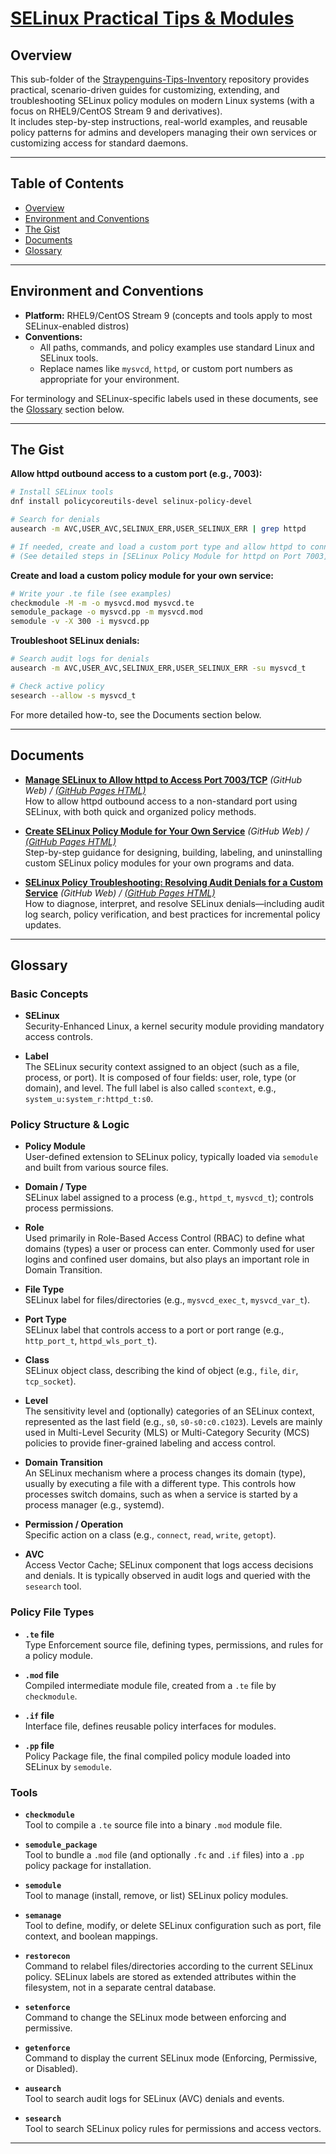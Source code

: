 # [SELinux Practical Tips & Modules](https://github.com/Tatsuya-Nonogaki/Straypenguins-Tips-Inventory/tree/main/Linux/SELinux)

## Overview

This sub-folder of the [Straypenguins-Tips-Inventory](https://github.com/Tatsuya-Nonogaki/Straypenguins-Tips-Inventory) repository provides practical, scenario-driven guides for customizing, extending, and troubleshooting SELinux policy modules on modern Linux systems (with a focus on RHEL9/CentOS Stream 9 and derivatives).  
It includes step-by-step instructions, real-world examples, and reusable policy patterns for admins and developers managing their own services or customizing access for standard daemons.

---

## Table of Contents

- [Overview](#overview)
- [Environment and Conventions](#environment-and-conventions)
- [The Gist](#the-gist)
- [Documents](#documents)
- [Glossary](#glossary)

---

## Environment and Conventions

- **Platform:** RHEL9/CentOS Stream 9 (concepts and tools apply to most SELinux-enabled distros)
- **Conventions:**  
  - All paths, commands, and policy examples use standard Linux and SELinux tools.
  - Replace names like `mysvcd`, `httpd`, or custom port numbers as appropriate for your environment.

For terminology and SELinux-specific labels used in these documents, see the [Glossary](#glossary) section below.

---

## The Gist

**Allow httpd outbound access to a custom port (e.g., 7003):**
```bash
# Install SELinux tools
dnf install policycoreutils-devel selinux-policy-devel

# Search for denials
ausearch -m AVC,USER_AVC,SELINUX_ERR,USER_SELINUX_ERR | grep httpd

# If needed, create and load a custom port type and allow httpd to connect:
# (See detailed steps in [SELinux Policy Module for httpd on Port 7003](selinux-mod_wl-allow-httpd-7003.md))
```

**Create and load a custom policy module for your own service:**
```bash
# Write your .te file (see examples)
checkmodule -M -m -o mysvcd.mod mysvcd.te
semodule_package -o mysvcd.pp -m mysvcd.mod
semodule -v -X 300 -i mysvcd.pp
```

**Troubleshoot SELinux denials:**
```bash
# Search audit logs for denials
ausearch -m AVC,USER_AVC,SELINUX_ERR,USER_SELINUX_ERR -su mysvcd_t

# Check active policy
sesearch --allow -s mysvcd_t
```

For more detailed how-to, see the Documents section below.

---

## Documents

- **[Manage SELinux to Allow httpd to Access Port 7003/TCP](selinux-mod_wl-allow-httpd-7003.md)** *(GitHub Web) /* [*(GitHub Pages HTML)*](https://tatsuya-nonogaki.github.io/Straypenguins-Tips-Inventory/Linux/SELinux/selinux-mod_wl-allow-httpd-7003.html)  
  How to allow httpd outbound access to a non-standard port using SELinux, with both quick and organized policy methods.

- **[Create SELinux Policy Module for Your Own Service](selinux-create-own-service-policy.md)** *(GitHub Web) /* [*(GitHub Pages HTML)*](https://tatsuya-nonogaki.github.io/Straypenguins-Tips-Inventory/Linux/SELinux/selinux-create-own-service-policy.html)  
  Step-by-step guidance for designing, building, labeling, and uninstalling custom SELinux policy modules for your own programs and data.

- **[SELinux Policy Troubleshooting: Resolving Audit Denials for a Custom Service](selinux-service-policy-troubleshooting.md)** *(GitHub Web) /* [*(GitHub Pages HTML)*](https://tatsuya-nonogaki.github.io/Straypenguins-Tips-Inventory/Linux/SELinux/selinux-service-policy-troubleshooting.html)   
  How to diagnose, interpret, and resolve SELinux denials—including audit log search, policy verification, and best practices for incremental policy updates.

---

## Glossary

### Basic Concepts
- **SELinux**  
  Security-Enhanced Linux, a kernel security module providing mandatory access controls.

- **Label**  
  The SELinux security context assigned to an object (such as a file, process, or port). It is composed of four fields: user, role, type (or domain), and level. The full label is also called `scontext`, e.g., `system_u:system_r:httpd_t:s0`.

### Policy Structure & Logic
- **Policy Module**  
  User-defined extension to SELinux policy, typically loaded via `semodule` and built from various source files.

- **Domain / Type**  
  SELinux label assigned to a process (e.g., `httpd_t`, `mysvcd_t`); controls process permissions.

- **Role**  
   Used primarily in Role-Based Access Control (RBAC) to define what domains (types) a user or process can enter. Commonly used for user logins and confined user domains, but also plays an important role in Domain Transition.

- **File Type**  
  SELinux label for files/directories (e.g., `mysvcd_exec_t`, `mysvcd_var_t`).

- **Port Type**  
  SELinux label that controls access to a port or port range (e.g., `http_port_t`, `httpd_wls_port_t`).

- **Class**  
  SELinux object class, describing the kind of object (e.g., `file`, `dir`, `tcp_socket`).

- **Level**  
  The sensitivity level and (optionally) categories of an SELinux context, represented as the last field (e.g., `s0`, `s0-s0:c0.c1023`). Levels are mainly used in Multi-Level Security (MLS) or Multi-Category Security (MCS) policies to provide finer-grained labeling and access control.

- **Domain Transition**  
  An SELinux mechanism where a process changes its domain (type), usually by executing a file with a different type. This controls how processes switch domains, such as when a service is started by a process manager (e.g., systemd).

- **Permission / Operation**  
  Specific action on a class (e.g., `connect`, `read`, `write`, `getopt`).

- **AVC**  
  Access Vector Cache; SELinux component that logs access decisions and denials. It is typically observed in audit logs and queried with the `sesearch` tool.

### Policy File Types
- **`.te` file**  
  Type Enforcement source file, defining types, permissions, and rules for a policy module.

- **`.mod` file**  
  Compiled intermediate module file, created from a `.te` file by `checkmodule`.

- **`.if` file**  
  Interface file, defines reusable policy interfaces for modules.

- **`.pp` file**  
  Policy Package file, the final compiled policy module loaded into SELinux by `semodule`.

### Tools
- **`checkmodule`**  
  Tool to compile a `.te` source file into a binary `.mod` module file.

- **`semodule_package`**  
  Tool to bundle a `.mod` file (and optionally `.fc` and `.if` files) into a `.pp` policy package for installation.

- **`semodule`**  
  Tool to manage (install, remove, or list) SELinux policy modules.

- **`semanage`**  
  Tool to define, modify, or delete SELinux configuration such as port, file context, and boolean mappings.

- **`restorecon`**  
  Command to relabel files/directories according to the current SELinux policy. SELinux labels are stored as extended attributes within the filesystem, not in a separate central database.

- **`setenforce`**  
  Command to change the SELinux mode between enforcing and permissive.

- **`getenforce`**  
  Command to display the current SELinux mode (Enforcing, Permissive, or Disabled).

- **`ausearch`**  
  Tool to search audit logs for SELinux (AVC) denials and events.

- **`sesearch`**  
  Tool to search SELinux policy rules for permissions and access vectors.

---
